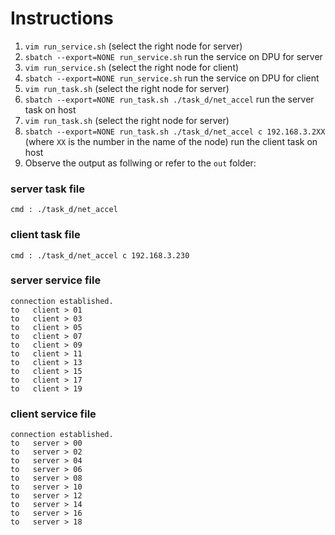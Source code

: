 # Instructions

1. `vim run_service.sh` (select the right node for server)
2. `sbatch --export=NONE run_service.sh` run the service on DPU for server
3. `vim run_service.sh` (select the right node for client)
4. `sbatch --export=NONE run_service.sh` run the service on DPU for client
5. `vim run_task.sh` (select the right node for server)
6. `sbatch --export=NONE run_task.sh ./task_d/net_accel` run the server task on host
7. `vim run_task.sh` (select the right node for server)
8. `sbatch --export=NONE run_task.sh ./task_d/net_accel c 192.168.3.2XX` (where `XX` is the number in the name of the node) run the client task on host
9. Observe the output as follwing or refer to the `out` folder:
### server task file
```
cmd : ./task_d/net_accel
```
### client task file
```
cmd : ./task_d/net_accel c 192.168.3.230
```
### server service file
```
connection established.
to   client > 01
to   client > 03
to   client > 05
to   client > 07
to   client > 09
to   client > 11
to   client > 13
to   client > 15
to   client > 17
to   client > 19
```
### client service file
```
connection established.
to   server > 00
to   server > 02
to   server > 04
to   server > 06
to   server > 08
to   server > 10
to   server > 12
to   server > 14
to   server > 16
to   server > 18
```


